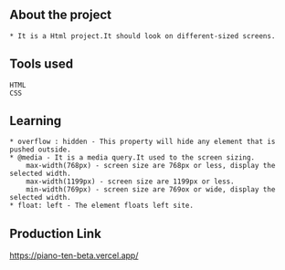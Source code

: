  ## About the project 

    * It is a Html project.It should look on different-sized screens.

## Tools used

    HTML
    CSS

## Learning

    * overflow : hidden - This property will hide any element that is pushed outside.
    * @media - It is a media query.It used to the screen sizing.
        max-width(768px) - screen size are 768px or less, display the selected width.
        max-width(1199px) - screen size are 1199px or less.
        min-width(769px) - screen size are 769ox or wide, display the selected width.
    * float: left - The element floats left site.

## Production Link

https://piano-ten-beta.vercel.app/